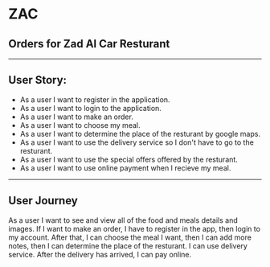 # ZAC

## Orders for Zad Al Car Resturant
------------
## User Story:
- As a user I want to register in the application.
- As a user I want to login to the application.
- As a user I want to make an order.
- As a user I want to choose my meal.
- As a user I want to determine the place of the resturant by google maps.
- As a user I want to use the delivery service so I don't have to go to the resturant.
- As a user I want to use the special offers offered by the resturant.
- As a user I want to use online payment when I recieve my meal.
------------
## User Journey
As a user I want to see and view all of the food and meals details and images. If I want to make an order, I have to register in the app, then login to my account. After that, I can choose the meal I want, then I can add more notes, then I can determine the place of the resturant. I can use delivery service. After the delivery has arrived, I can pay online.
